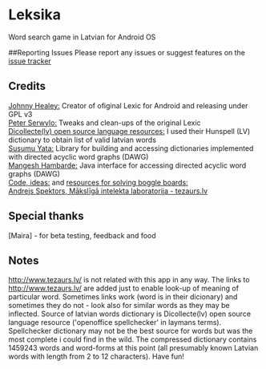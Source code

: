 # Leksika
Word search game in Latvian for Android OS

##Reporting Issues
Please report any issues or suggest features on the [issue tracker](https://github.com/gatis/leksika/issues)  

## Credits
[Johnny Healey:](https://code.google.com/archive/p/lexic/) Creator of ofiginal Lexic for Android and releasing under GPL v3  
[Peter Serwylo:](https://github.com/lexica/lexica) Tweaks and clean-ups of the original Lexic  
[Dicollecte(lv) open source language resources:](http://dict.dv.lv/home.php?prj=lv) I used their Hunspell (LV) dictionary to obtain list of valid latvian words  
[Susumu Yata:](https://github.com/stil/dawgdic) Library for building and accessing dictionaries implemented with directed acyclic word graphs (DAWG)  
[Mangesh Hambarde:](https://github.com/stil/dawgdic) Java interface for accessing directed acyclic word graphs (DAWG)  
[Code, ideas:](http://stackoverflow.com/questions/746082/how-to-find-list-of-possible-words-from-a-letter-matrix-boggle-solver) and [resources for solving boggle boards:](http://www.gtoal.com/wordgames/boggle.html)  
[Andrejs Spektors, Mākslīgā intelekta laboratorija - tezaurs.lv](http://www.tezaurs.lv/)

## Special thanks
[Maira] - for beta testing, feedback and food

## Notes
http://www.tezaurs.lv/ is not related with this app in any way. The links to http://www.tezaurs.lv/ are added just to enable look-up of meaning of particular word. Sometimes links work (word is in their dicionary) and sometimes they do not - look also for similar words as they may be inflected. Source of latvian words dictionary is Dicollecte(lv) open source language resource ('openoffice spellchecker' in laymans terms). Spellchecker dictionary may not be the best source for words but was the most complete i could find in the wild. The compressed dictionary contains 1459243 words and word-forms at this point (all presumably known Latvian words with length from 2 to 12 characters).
Have fun!

